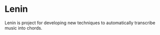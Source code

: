 # Lenin

Lenin is project for developing new techniques to automatically transcribe
music into chords.
